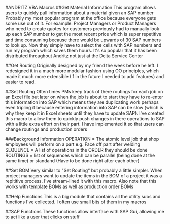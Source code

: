 #ANDRITZ VBA Macros
##Get Material Information
This program allows users to quickly pull information about a material given an SAP number
Probably my most popular program at the office because everyone gets some use out of it.
For example:
Project Managers or Product Managers who need to create quotes for customers previously had to manually look up each SAP number to get the most recent price which is super repetitive and time consuming because there would be upwards of 30 SAP numbers to look up.
Now they simply have to select the cells with SAP numbers and run my program which saves them hours.
It's so popular that it has been distributed throughout Andritz not just at the Delta Service Center

##Get Routing
Originally designed by my friend the week before he left. I redesigned it in a much more modular fashion using OO principles, which made it much more extensible (If in the future I needed to add features) and easier to read.

##Set Routing
Often times PMs keep track of there routings for each job on an Excel file but later on when the job is about to start they have to re-enter this information into SAP which means they are duplicating work perhaps even tripling it because entering information into SAP can be slow (which is why they keep it in Excel sheets until they have to update SAP). 
I've created this macro to allow them to quickly push changes in there operations to SAP with a little extra effort on their part. 
I have implemented it so that users can change routings and production orders

###Background Information
OPERATION = The atomic level job that shop employees will perform on a part e.g. Face off part after welding
SEQUENCE = A list of operations in the ORDER they should be done
ROUTINGS = list of sequences which can be parallel (being done at the same time) or standand (Have to be done right after each other)

##Set BOM
Very similar to "Set Routing" but probably a little simpler. When project managers want to update the items in the BOM of a project it was a repititive process. I've stream-lined it with this macro. Also note that this works with template BOMs as well as production order BOMs

##Help Functions
This is a big module that contains all the utility subs and functions I've collected. I often use small bits of them in my macros 

##SAP Functions
These functions allow interface with SAP Gui, allowing me to act like a user that clicks on stuff